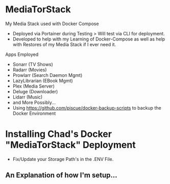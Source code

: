 # MediaTorStack
My Media Stack used with Docker Compose
- Deployed via Portainer during Testing > Will test via CLI for deployment.
- Developed to help with my Learning of Docker-Compose as well as help with Restores of my Media Stack if I ever need it.


Apps Employed
- Sonarr (TV Shows)
- Radarr (Movies)
- Prowlarr (Search Daemon Mgmt)
- LazyLibrarian (EBook Mgmt)
- Plex (Media Server)
- Deluge (Downloader)
- Lidarr (Music)
- and More Possibly... 
- Using https://github.com/piscue/docker-backup-scripts to backup the Docker Environment


# Installing Chad's Docker "MediaTorStack" Deployment

- Fix/Update your Storage Path's in the .ENV File.

## An Explanation of how I'm setup...